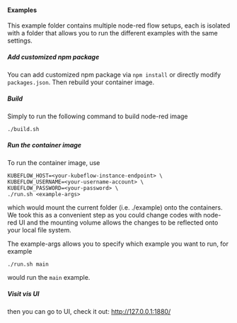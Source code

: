#### Examples

This example folder contains multiple node-red flow setups, each is isolated with a folder that allows you to run the different examples with the same settings.

##### Add customized npm package

You can add customized npm package via `npm install` or directly modify `packages.json`. Then rebuild your container image.

##### Build

Simply to run the following command to build node-red image

```
./build.sh
```

##### Run the container image

To run the container image, use 

```
KUBEFLOW_HOST=<your-kubeflow-instance-endpoint> \
KUBEFLOW_USERNAME=<your-username-account> \
KUBEFLOW_PASSWORD=<your-password> \
./run.sh <example-args>
```

which would mount the current folder (i.e. ./example) onto the containers. We took this as a convenient step as you could change codes with node-red UI and the mounting volume allows the changes to be reflected onto your local file system.

The example-args allows you to specify which example you want to run, for example

```
./run.sh main
```

would run the `main` example.

##### Visit vis UI

then you can go to UI, check it out: http://127.0.0.1:1880/
